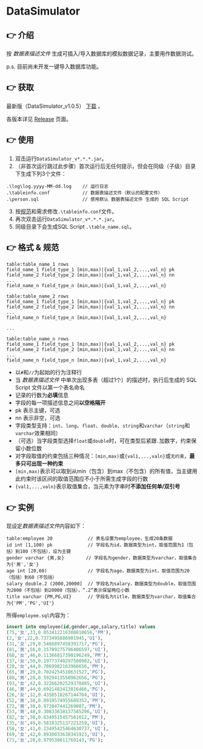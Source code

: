 # DataSimulator

## :point_right: 介绍
按 *数据表描述文件* 生成可插入/导入数据库的模拟数据记录，主要用作数据测试。

p.s. 目前尚未开发一键导入数据库功能。

## :point_right: 获取
最新版（DataSimulator_v1.0.5） [下载](https://github.com/SoyaDokio/DataSimulator/releases/download/v1.0.5/DataSimulator_v1.0.5.jar) 。

各版本详见 [Release](https://github.com/SoyaDokio/DataSimulator/releases) 页面。

## :point_right: 使用
1. 双击运行`DataSimulator_v*.*.*.jar`。
2. （非首次运行跳过此步骤）首次运行后无任何提示，但会在同级（子级）目录下生成下列3个文件：
```
.\log\log.yyyy-MM-dd.log    // 运行日志
.\tableinfo.conf            // 数据表描述文件（默认的配置文件）
.\person.sql                // 使用默认 数据表描述文件 生成的 SQL Script
```
3. 按[规范](https://github.com/SoyaDokio/DataSimulator#user-content-point_right-格式--规范)和需求修改`.\tableinfo.conf`文件。
4. 再次双击运行`DataSimulator_v*.*.*.jar`。
5. 同级目录下会生成SQL Script `.\table_name.sql`。

## :point_right: 格式 & 规范
```
table:table_name_1 rows
field_name_1 field_type_1 [min,max)|{val_1,val_2,...,val_n} pk
field_name_2 field_type_2 [min,max)|{val_1,val_2,...,val_n} nn
...
field_name_n field_type_n [min,max)|{val_1,val_2,...,val_n}

table:table_name_2 rows
field_name_1 field_type_1 [min,max)|{val_1,val_2,...,val_n} pk
field_name_2 field_type_2 [min,max)|{val_1,val_2,...,val_n} nn
...
field_name_n field_type_n [min,max)|{val_1,val_2,...,val_n}

...

table:table_name_n rows
field_name_1 field_type_1 [min,max)|{val_1,val_2,...,val_n} pk
field_name_2 field_type_2 [min,max)|{val_1,val_2,...,val_n} nn
...
field_name_n field_type_n [min,max)|{val_1,val_2,...,val_n}
```

- 以`#`和`//`为起始的行为注释行
- 当 *数据表描述文件* 中单次出现多表（超过1个）的描述时，执行后生成的 SQL Script 文件以第一个表名命名
- 记录的行数为**必填**信息
- 字段的每一项描述信息之间**以空格隔开**
- pk 表示主键，可选
- nn 表示非空，可选
- 字段类型支持：`int`、`long`、`float`、`double`、`string`和`varchar`（`string`和`varchar`效果相同）
- （可选）当字段类型选择`float`或`double`时，可在类型后紧跟`.`加数字，约束保留小数位数
- 对字段取值的约束包括三种情况：`[min,max)`或`{val1,...,valn}`或`无约束`，**最多只可出现一种约束**
- `[min,max)`表示可以取到从min（包含）到max（不包含）的所有值，当主键用此约束时该区间的取值范围应不小于所需生成字段的行数
- `{val1,...,valn}`表示取值集合，当元素为字串时**不添加任何单/双引号**

## :point_right: 实例
现设定*数据表描述文件*内容如下：
```
table:employee 20             // 表名设置为employee，生成20条数据
id int [1,100) pk             // 字段名为id，数据类型为int，取值范围为1（包括）到100（不包括），设为主键
gender varchar {男,女}        // 字段名为gender，数据类型为varchar，取值集合为{'男','女'}
age int [20,60)               // 字段名为age，数据类型为int，取值范围为20（包括）到60（不包括）
salary double.2 (2000,20000]  // 字段名为salary，数据类型为double，取值范围为2000（不包括）到20000（包括），“.2”表示保留两位小数
title varchar {PM,PG,UI}      // 字段名为title，数据类型为varchar，取值集合为{'PM','PG','UI'}
```
所得`employee.sql`内容为：
```sql
insert into employee(id,gender,age,salary,title) values
(75,'女',33,0.053412216308810656,'PM'),
(2,'女',22,0.7373495886901945,'UI'),
(31,'女',29,0.5466897458391717,'PG'),
(81,'男',56,0.15709275796406597,'UI'),
(60,'女',46,0.11366817390196249,'PM'),
(37,'女',50,0.19773740297508902,'UI'),
(20,'女',44,0.7869982163966656,'PM'),
(65,'男',29,0.7024254510631527,'PG'),
(80,'男',28,0.5929413550962656,'PG'),
(93,'女',42,0.32266202529378485,'UI'),
(46,'男',44,0.6921483413816466,'PG'),
(26,'女',32,0.4350518267144764,'UI'),
(52,'男',38,0.8919574955689352,'PM'),
(72,'男',30,0.972047441269007,'PM'),
(53,'男',48,0.30833638137585206,'UI'),
(82,'女',30,0.6349515457561012,'PM'),
(35,'女',49,0.5818325137221259,'UI'),
(58,'女',41,0.23495425464630737,'UI'),
(69,'女',42,0.8938033638341923,'UI'),
(71,'女',20,0.979530811769143,'PG');
```
